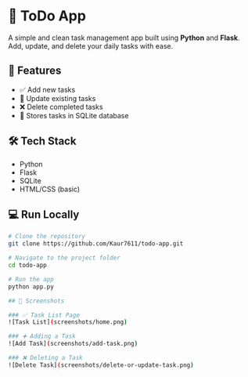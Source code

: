 # 📝 ToDo App

A simple and clean task management app built using **Python** and **Flask**. Add, update, and delete your daily tasks with ease.

## 🚀 Features

- ✅ Add new tasks
- 🔁 Update existing tasks
- ❌ Delete completed tasks
- 💾 Stores tasks in SQLite database

## 🛠️ Tech Stack

- Python
- Flask
- SQLite
- HTML/CSS (basic)

## 💻 Run Locally

```bash
# Clone the repository
git clone https://github.com/Kaur7611/todo-app.git

# Navigate to the project folder
cd todo-app

# Run the app
python app.py

## 📸 Screenshots

### ✅ Task List Page
![Task List](screenshots/home.png)

### ➕ Adding a Task
![Add Task](screenshots/add-task.png)

### ❌ Deleting a Task
![Delete Task](screenshots/delete-or-update-task.png)

